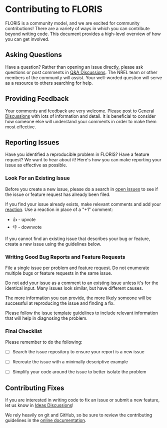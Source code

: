 # Contributing to FLORIS

FLORIS is a community model, and we are excited for community contributions!
There are a variety of ways in which you can contribute beyond writing code.
This document provides a high-level overview of how you can get involved.


## Asking Questions

Have a question? Rather than opening an issue directly, please ask questions
or post comments in [Q&A Discussions](https://github.com/NREL/floris/discussions/categories/q-a).
The NREL team or other members of the community will assist. Your well-worded
question will serve as a resource to others searching for help.


## Providing Feedback

Your comments and feedback are very welcome. Please post to
[General Discussions](https://github.com/NREL/floris/discussions/categories/general)
with lots of information and detail. It is beneficial to consider
how someone else will understand your comments in order to make
them most effective.


## Reporting Issues

Have you identified a reproducible problem in FLORIS?
Have a feature request? We want to hear about it! Here's how you can make
reporting your issue as effective as possible.

### Look For an Existing Issue

Before you create a new issue, please do a search in
[open issues](https://github.com/microsoft/vscode/issues) to see if
the issue or feature request has already been filed.

If you find your issue already exists, make relevant comments and add your
[reaction](https://github.com/blog/2119-add-reactions-to-pull-requests-issues-and-comments).
Use a reaction in place of a "+1" comment:

- 👍 - upvote
- 👎 - downvote

If you cannot find an existing issue that describes your bug or feature,
create a new issue using the guidelines below.

### Writing Good Bug Reports and Feature Requests

File a single issue per problem and feature request. Do not enumerate
multiple bugs or feature requests in the same issue.

Do not add your issue as a comment to an existing issue unless it's for the
identical input. Many issues look similar, but have different causes.

The more information you can provide, the more likely someone will
be successful at reproducing the issue and finding a fix.

Please follow the issue template guidelines to include relevant information
that will help in diagnosing the problem.

### Final Checklist

Please remember to do the following:

- [ ] Search the issue repository to ensure your report is a new issue

- [ ] Recreate the issue with a minimally descriptive example

- [ ] Simplify your code around the issue to better isolate the problem


## Contributing Fixes

If you are interested in writing code to fix an issue or
submit a new feature, let us know in
[Ideas Discussions](https://github.com/NREL/floris/discussions/categories/ideas)!

We rely heavily on git and GitHub, so be sure to review the
contributing guidelines in the
[online documentation](https://nrel.github.io/floris/dev_guide.html).
